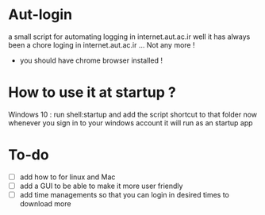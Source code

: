 # Aut-login
a small script for automating logging in internet.aut.ac.ir 
well it has always been a chore loging in internet.aut.ac.ir ... Not any more !
* you should have chrome browser installed ! 
# How to use it at startup ?
Windows 10 :
	run shell:startup and add the script shortcut to that folder 
	now whenever you sign in to your windows account it will run
	as an startup app
# To-do
- [ ] add how to for linux and Mac
- [ ] add a GUI to be able to make it more user friendly
- [ ] add time managements so that you can login in desired times to download more 
